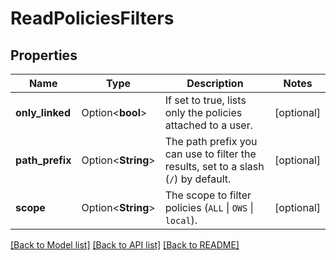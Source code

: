 # ReadPoliciesFilters

## Properties

Name | Type | Description | Notes
------------ | ------------- | ------------- | -------------
**only_linked** | Option<**bool**> | If set to true, lists only the policies attached to a user. | [optional]
**path_prefix** | Option<**String**> | The path prefix you can use to filter the results, set to a slash (`/`) by default. | [optional]
**scope** | Option<**String**> | The scope to filter policies (`ALL` \\| `OWS` \\| `local`). | [optional]

[[Back to Model list]](../README.md#documentation-for-models) [[Back to API list]](../README.md#documentation-for-api-endpoints) [[Back to README]](../README.md)


